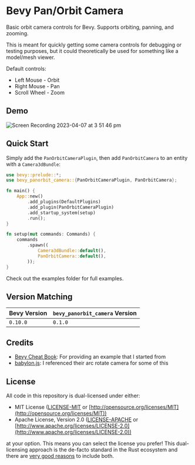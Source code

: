 # Bevy Pan/Orbit Camera

Basic orbit camera controls for Bevy. Supports orbiting, panning, and zooming.

This is meant for quickly getting some camera controls for debugging or testing purposes, but it could theoretically
be used for something like a model/mesh viewer.

Default controls:

- Left Mouse - Orbit
- Right Mouse - Pan
- Scroll Wheel - Zoom

## Demo

![Screen Recording 2023-04-07 at 3 51 46 pm](https://user-images.githubusercontent.com/7709415/230550277-b2d7441c-2307-4491-9270-a3a46ee96c8b.gif)

## Quick Start

Simply add the `PanOrbitCameraPlugin`, then add `PanOrbitCamera` to an entity
with a `Camera3dBundle`:

```rust
use bevy::prelude::*;
use bevy_panorbit_camera::{PanOrbitCameraPlugin, PanOrbitCamera};

fn main() {
    App::new()
        .add_plugins(DefaultPlugins)
        .add_plugin(PanOrbitCameraPlugin)
        .add_startup_system(setup)
        .run();
}

fn setup(mut commands: Commands) {
    commands
        .spawn((
            Camera3dBundle::default(),
            PanOrbitCamera::default(),
        ));
}
```

Check out the examples folder for full examples.

## Version Matching

| Bevy Version | `bevy_panorbit_camera` Version |
|--------------|--------------------------------|
| `0.10.0`     | `0.1.0`                        |

## Credits

- [Bevy Cheat Book](https://bevy-cheatbook.github.io): For providing an example that I started from
- [babylon.js](https://www.babylonjs.com): I referenced their arc rotate camera for some of this

## License

All code in this repository is dual-licensed under either:

* MIT License ([LICENSE-MIT](LICENSE-MIT) or [http://opensource.org/licenses/MIT](http://opensource.org/licenses/MIT))
* Apache License, Version 2.0 ([LICENSE-APACHE](LICENSE-APACHE)
  or [http://www.apache.org/licenses/LICENSE-2.0](http://www.apache.org/licenses/LICENSE-2.0))

at your option.
This means you can select the license you prefer!
This dual-licensing approach is the de-facto standard in the Rust ecosystem and there
are [very good reasons](https://github.com/bevyengine/bevy/issues/2373) to include both.
